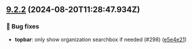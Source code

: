 ## [9.2.2](https://github.com/AxisCommunications/fluent-components/compare/9534b2fc7f836b66963e85a8b5aa5ccb77fd5335..e5e4e2179153096d2beddd5bce2c100cede960f3) (2024-08-20T11:28:47.934Z)

### 🐛 Bug fixes

  - **topbar**: only show organization searchbox if needed (#298) ([e5e4e21](https://github.com/AxisCommunications/fluent-components/commit/e5e4e2179153096d2beddd5bce2c100cede960f3))
